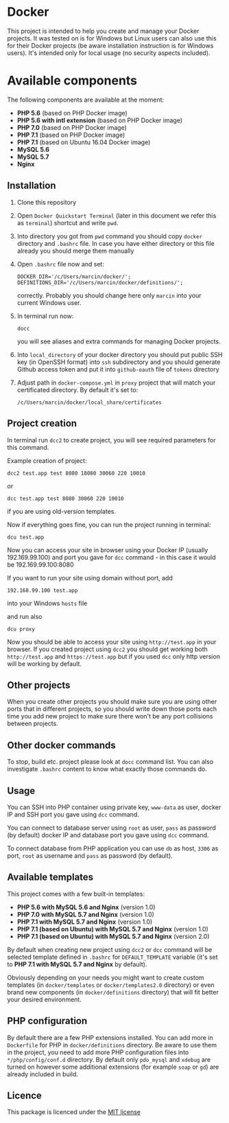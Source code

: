 # Docker
This project is intended to help you create and manage your Docker projects. It was tested on is for Windows but Linux users can also use this for their Docker projects (be aware installation instruction is for Windows users). It's intended only for local usage (no security aspects included).
 
# Available components
 
The following components are available at the moment:
- **PHP 5.6** (based on PHP Docker image)
- **PHP 5.6 with intl extension** (based on PHP Docker image)
- **PHP 7.0** (based on PHP Docker image)
- **PHP 7.1** (based on PHP Docker image)
- **PHP 7.1** (based on Ubuntu 16.04 Docker image)
- **MySQL 5.6**
- **MySQL 5.7**
- **Nginx**

## Installation

1. Clone this repository

2. Open `Docker Quickstart Terminal` (later in this document we refer this as `terminal`) shortcut and write `pwd`.

3. Into directory you got from `pwd` command you should copy `docker` directory and `.bashrc` file. In case you have either directory or this file already you should merge them manually

4. Open `.bashrc` file now and set:

   ```
   DOCKER_DIR='/c/Users/marcin/docker/';
   DEFINITIONS_DIR='/c/Users/marcin/docker/definitions/';
   ```
   
   correctly. Probably you should change here only `marcin` into your current Windows user.
   
5. In terminal run now:

   ```
   docc
   ```
   
   you will see aliases and extra commands for managing Docker projects.
   
6. Into `local_directory` of your docker directory you should put public SSH key (in OpenSSH format) into `ssh` subdirectory and you should generate Github access token and put it into `github-oauth` file of `tokens` directory

7. Adjust path in `docker-compose.yml` in `proxy` project that will match your certificated directory. By default it's set to:

   ```
   /c/Users/marcin/docker/local_share/certificates
   ```

## Project creation

In terminal run `dcc2` to create project, you will see required parameters for this command.

Example creation of project:

```
dcc2 test.app test 8080 18080 30060 220 10010
```

or 

```
dcc test.app test 8080 30060 220 10010
```

if you are using old-version templates.

Now if everything goes fine, you can run the project running in terminal:

```
dcu test.app
```

Now you can access your site in browser using your Docker IP (usually 192.169.99.100) and port you gave for `dcc` command - in this case it would be 192.169.99.100:8080

If you want to run your site using domain without port, add 

```
192.168.99.100 test.app
```
    
into your Windows `hosts` file
    
and run also

```
dcu proxy
```

Now you should be able to access your site using `http://test.app` in your browser. If you created project using `dcc2` you should get working both `http://test.app` and `https://test.app` but if you used `dcc` only http version will be working by default.

## Other projects

When you create other projects you should make sure you are using other ports that in different projects, so you should write down those ports each time you add new project to make sure there won't be any port collisions between projects.

## Other docker commands

To stop, build etc. project please look at `docc` command list. You can also investigate `.bashrc` content to know what exactly those commands do. 

## Usage

You can SSH into PHP container using private key, `www-data` as user, docker IP and SSH port you gave using `dcc` command.

You can connect to database server using `root` as user, `pass` as password (by default) docker IP and database port you gave using `dcc` command.

To connect database from PHP application you can use `db` as host, `3306` as port, `root` as username and `pass` as password (by default).

## Available templates

This project comes with a few built-in templates:

- **PHP 5.6 with MySQL 5.6 and Nginx** (version 1.0)
- **PHP 7.0 with MySQL 5.7 and Nginx** (version 1.0)
- **PHP 7.1 with MySQL 5.7 and Nginx** (version 1.0)
- **PHP 7.1 (based on Ubuntu) with MySQL 5.7 and Nginx** (version 1.0)
- **PHP 7.1 (based on Ubuntu) with MySQL 5.7 and Nginx** (version 2.0)


By default when creating new project using `dcc2` or `dcc` command will be selected template defined in `.bashrc` for `DEFAULT_TEMPLATE` variable (it's set to **PHP 7.1 with MySQL 5.7 and Nginx** by default).

Obviously depending on your needs you might want to create custom templates (in `docker/templates` or `docker/templates2.0` directory) or even brand new components (in `docker/definitions` directory) that will fit better your desired environment.

## PHP configuration

By default there are a few PHP extensions installed. You can add more in `Dockerfile` for PHP in `docker/definitions` directory. Be aware to use them in the project, you need to add more PHP configuration files into `*/php/config/conf.d` directory. By default only `pdo_mysql` and `xdebug` are turned on however some additional extensions (for example `soap` or `gd`) are already included in build.  

## Licence

This package is licenced under the [MIT license](http://opensource.org/licenses/MIT)

